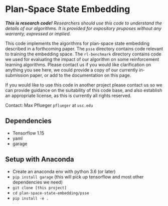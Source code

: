# Plan-Space State Embedding

**_This is research code!_**
*Researchers should use this code to understand the details of our algorithms. It is provided for expository pruposes without any warranty, expressed or implied.*

This code implements the algorithms for plan-space state embedding described in a forthcoming paper. The `psse` directory contains code relevant to training the embedding space.  The `rl-benchmark` directory contains code we used for evaluating the impact of our algorithm on some reinforcement learning algorithms.  Please contact us if you would like clarification on anything you see here, we could provide a copy of our currently in-submission paper, or add to the documentation on this page.  

If you would like to use this code in another project please contact us so we can provide guidance on the suitability of this code base, and also establish an appropriate license, as this is currently all rights reserved.

Contact: Max Pflueger `pflueger` at `usc.edu`

## Dependencies
- Tensorflow 1.15
- yaml
- garage

## Setup with Anaconda
- Create an anaconda env with python 3.6 (or later)
- `pip install garage` (this will pick up tensorflow and most other dependencies we need)
- `git clone [this project]`
- `cd plan-space-state-embedding/psse`
- `pip install -e .`
